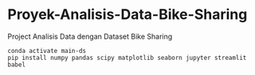 # Proyek-Analisis-Data-Bike-Sharing
Project Analisis Data dengan Dataset Bike Sharing


```conda create --name main-ds python=3.9
conda activate main-ds
pip install numpy pandas scipy matplotlib seaborn jupyter streamlit babel
